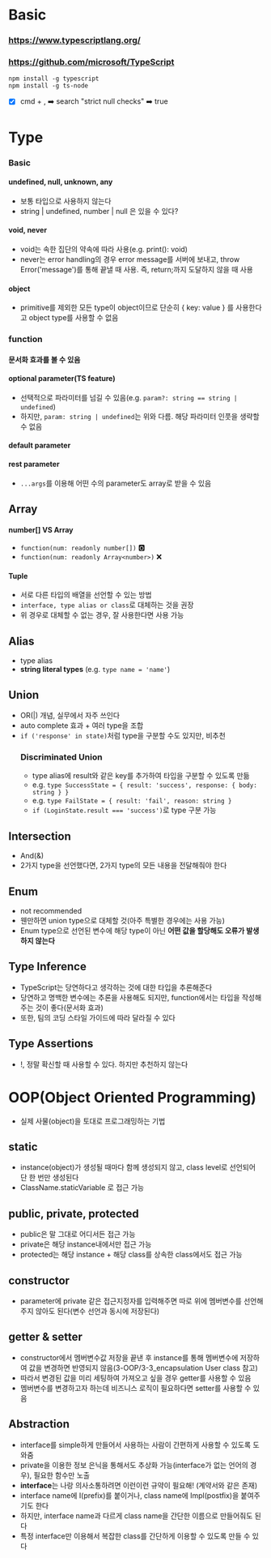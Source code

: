 # Basic
### https://www.typescriptlang.org/
### https://github.com/microsoft/TypeScript
```
npm install -g typescript
npm install -g ts-node 
```
- [x] cmd + , ➡️ search "strict null checks" ➡️ true

# Type

### Basic
#### undefined, null, unknown, any
- 보통 타입으로 사용하지 않는다
- string | undefined, number | null 은 있을 수 있다?
#### void, never
- void는 속한 집단의 약속에 따라 사용(e.g. print(): void)
- never는 error handling의 경우 error message를 서버에 보내고, throw Error('message')를 통해 끝낼 때 사용. 즉, return;까지 도달하지 않을 때 사용
#### object
- primitive를 제외한 모든 type이 object이므로 단순히 { key: value } 를 사용한다고 object type를 사용할 수 없음

### function
#### 문서화 효과를 볼 수 있음

#### optional parameter(TS feature)
- 선택적으로 파라미터를 넘길 수 있음(e.g. ``param?: string == string | undefined``)
- 하지만, ``param: string | undefined``는 위와 다름. 해당 파라미터 인풋을 생략할 수 없음
#### default parameter
#### rest parameter
- ``...args``를 이용해 어떤 수의 parameter도 array로 받을 수 있음

## Array

#### number[] VS Array<number>
- ``function(num: readonly number[])`` 🅾️
- ``function(num: readonly Array<number>)`` ❌

#### Tuple
- 서로 다른 타입의 배열을 선언할 수 있는 방법
- ``interface, type alias or class``로 대체하는 것을 권장
- 위 경우로 대체할 수 없는 경우, 잘 사용한다면 사용 가능

## Alias
- type alias
- **string literal types** (e.g. ``type name = 'name'``)

## Union
- OR(|) 개념, 실무에서 자주 쓰인다
- auto complete 효과 + 여러 type을 조합
- ``if ('response' in state)``처럼 type을 구분할 수도 있지만, 비추천
  ### Discriminated Union
  - type alias에 result와 같은 key를 추가하여 타입을 구분할 수 있도록 만듦
  - e.g. ``type SuccessState = { result: 'success', response: { body: string } }``
  - e.g. ``type FailState = { result: 'fail', reason: string }``
  - ``if (LoginState.result === 'success')``로 type 구분 가능

## Intersection
- And(&)
- 2가지 type을 선언했다면, 2가지 type의 모든 내용을 전달해줘야 한다

## Enum
- not recommended
- 웬만하면 union type으로 대체할 것(아주 특별한 경우에는 사용 가능)
- Enum type으로 선언된 변수에 해당 type이 아닌 **어떤 값을 할당해도 오류가 발생하지 않는다**

## Type Inference
- TypeScript는 당연하다고 생각하는 것에 대한 타입을 추론해준다
- 당연하고 명백한 변수에는 추론을 사용해도 되지만, function에서는 타입을 작성해주는 것이 좋다(문서화 효과)
- 또한, 팀의 코딩 스타일 가이드에 따라 달라질 수 있다

## Type Assertions
- !, 정말 확신할 때 사용할 수 있다. 하지만 추천하지 않는다

# OOP(Object Oriented Programming)
- 실제 사물(object)을 토대로 프로그래밍하는 기법

## static
- instance(object)가 생성될 때마다 함께 생성되지 않고, class level로 선언되어 단 한 번만 생성된다
- ClassName.staticVariable 로 접근 가능

## public, private, protected
- public은 말 그대로 어디서든 접근 가능
- private은 해당 instance내에서만 접근 가능
- protected는 해당 instance + 해당 class를 상속한 class에서도 접근 가능

## constructor
- parameter에 private 같은 접근지정자를 입력해주면 따로 위에 멤버변수를 선언해주지 않아도 된다(변수 선언과 동시에 저장된다)

## getter & setter
- constructor에서 멤버변수값 저장을 끝낸 후 instance를 통해 멤버변수에 저장하여 값을 변경하면 반영되지 않음(3-OOP/3-3_encapsulation User class 참고)
- 따라서 변경된 값을 미리 세팅하여 가져오고 싶을 경우 getter를 사용할 수 있음
- 멤버변수를 변경하고자 하는데 비즈니스 로직이 필요하다면 setter를 사용할 수 있음

## Abstraction
- interface를 simple하게 만들어서 사용하는 사람이 간편하게 사용할 수 있도록 도와줌
- private을 이용한 정보 은닉을 통해서도 추상화 가능(interface가 없는 언어의 경우), 필요한 함수만 노출
- **interface**는 나랑 의사소통하려면 이런이런 규약이 필요해! (계약서와 같은 존재)
- interface name에 I(prefix)를 붙이거나, class name에 Impl(postfix)을 붙여주기도 한다
- 하지만, interface name과 다르게 class name을 간단한 이름으로 만들어줘도 된다
- 특정 interface만 이용해서 복잡한 class를 간단하게 이용할 수 있도록 만들 수 있다
